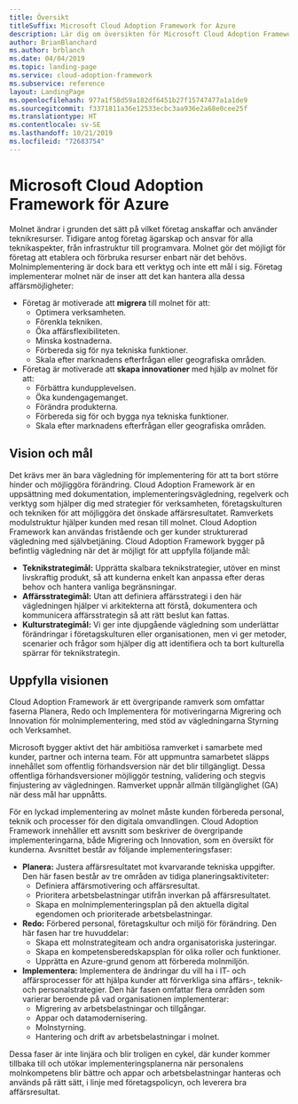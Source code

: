 ```yaml
---
title: Översikt
titleSuffix: Microsoft Cloud Adoption Framework for Azure
description: Lär dig om översikten för Microsoft Cloud Adoption Framework för Azure.
author: BrianBlanchard
ms.author: brblanch
ms.date: 04/04/2019
ms.topic: landing-page
ms.service: cloud-adoption-framework
ms.subservice: reference
layout: LandingPage
ms.openlocfilehash: 977a1f58d59a182df6451b27f15747477a1a1de9
ms.sourcegitcommit: f3371811a36e12533ecbc3aa936e2a68e0cee25f
ms.translationtype: HT
ms.contentlocale: sv-SE
ms.lasthandoff: 10/21/2019
ms.locfileid: "72683754"
---
```

# <a name="microsoft-cloud-adoption-framework-for-azure"></a>Microsoft Cloud Adoption Framework för Azure

Molnet ändrar i grunden det sätt på vilket företag anskaffar och använder teknikresurser. Tidigare antog företag ägarskap och ansvar för alla teknikaspekter, från infrastruktur till programvara. Molnet gör det möjligt för företag att etablera och förbruka resurser enbart när det behövs. Molnimplementering är dock bara ett verktyg och inte ett mål i sig. Företag implementerar molnet när de inser att det kan hantera alla dessa affärsmöjligheter:

- Företag är motiverade att **migrera** till molnet för att:
  - Optimera verksamheten.
  - Förenkla tekniken.
  - Öka affärsflexibiliteten.
  - Minska kostnaderna.
  - Förbereda sig för nya tekniska funktioner.
  - Skala efter marknadens efterfrågan eller geografiska områden.
- Företag är motiverade att **skapa innovationer** med hjälp av molnet för att:
  - Förbättra kundupplevelsen.
  - Öka kundengagemanget.
  - Förändra produkterna.
  - Förbereda sig för och bygga nya tekniska funktioner.
  - Skala efter marknadens efterfrågan eller geografiska områden.

## <a name="vision-and-objectives"></a>Vision och mål

Det krävs mer än bara vägledning för implementering för att ta bort större hinder och möjliggöra förändring. Cloud Adoption Framework är en uppsättning med dokumentation, implementeringsvägledning, regelverk och verktyg som hjälper dig med strategier för verksamheten, företagskulturen och tekniken för att möjliggöra det önskade affärsresultatet. Ramverkets modulstruktur hjälper kunden med resan till molnet. Cloud Adoption Framework kan användas fristående och ger kunder strukturerad vägledning med självbetjäning. Cloud Adoption Framework bygger på befintlig vägledning när det är möjligt för att uppfylla följande mål:

- **Teknikstrategimål:** Upprätta skalbara teknikstrategier, utöver en minst livskraftig produkt, så att kunderna enkelt kan anpassa efter deras behov och hantera vanliga begränsningar.
- **Affärsstrategimål:** Utan att definiera affärsstrategi i den här vägledningen hjälper vi arkitekterna att förstå, dokumentera och kommunicera affärsstrategin så att rätt beslut kan fattas.
- **Kulturstrategimål:** Vi ger inte djupgående vägledning som underlättar förändringar i företagskulturen eller organisationen, men vi ger metoder, scenarier och frågor som hjälper dig att identifiera och ta bort kulturella spärrar för teknikstrategin.

## <a name="fulfilling-the-vision"></a>Uppfylla visionen

Cloud Adoption Framework är ett övergripande ramverk som omfattar faserna Planera, Redo och Implementera för motiveringarna Migrering och Innovation för molnimplementering, med stöd av vägledningarna Styrning och Verksamhet.

Microsoft bygger aktivt det här ambitiösa ramverket i samarbete med kunder, partner och interna team. För att uppmuntra samarbetet släpps innehållet som offentlig förhandsversion när det blir tillgängligt. Dessa offentliga förhandsversioner möjliggör testning, validering och stegvis finjustering av vägledningen. Ramverket uppnår allmän tillgänglighet (GA) när dess mål har uppnåtts.

För en lyckad implementering av molnet måste kunden förbereda personal, teknik och processer för den digitala omvandlingen. Cloud Adoption Framework innehåller ett avsnitt som beskriver de övergripande implementeringarna, både Migrering och Innovation, som en översikt för kunderna. Avsnittet består av följande implementeringsfaser:

- **Planera:** Justera affärsresultatet mot kvarvarande tekniska uppgifter. Den här fasen består av tre områden av tidiga planeringsaktiviteter:
  - Definiera affärsmotivering och affärsresultat.
  - Prioritera arbetsbelastningar utifrån inverkan på affärsresultatet.
  - Skapa en molnimplementeringsplan på den aktuella digital egendomen och prioriterade arbetsbelastningar.
- **Redo:** Förbered personal, företagskultur och miljö för förändring. Den här fasen har tre huvuddelar:
  - Skapa ett molnstrategiteam och andra organisatoriska justeringar.
  - Skapa en kompetensberedskapsplan för olika roller och funktioner.
  - Upprätta en Azure-grund genom att förbereda molnmiljön.
- **Implementera:** Implementera de ändringar du vill ha i IT- och affärsprocesser för att hjälpa kunder att förverkliga sina affärs-, teknik- och personalstrategier. Den här fasen omfattar flera områden som varierar beroende på vad organisationen implementerar:
  - Migrering av arbetsbelastningar och tillgångar.
  - Appar och datamodernisering.
  - Molnstyrning.
  - Hantering och drift av arbetsbelastningar i molnet.

Dessa faser är inte linjära och blir troligen en cykel, där kunder kommer tillbaka till och utökar implementeringsplanerna när personalens molnkompetens blir bättre och appar och arbetsbelastningar hanteras och används på rätt sätt, i linje med företagspolicyn, och leverera bra affärsresultat.
